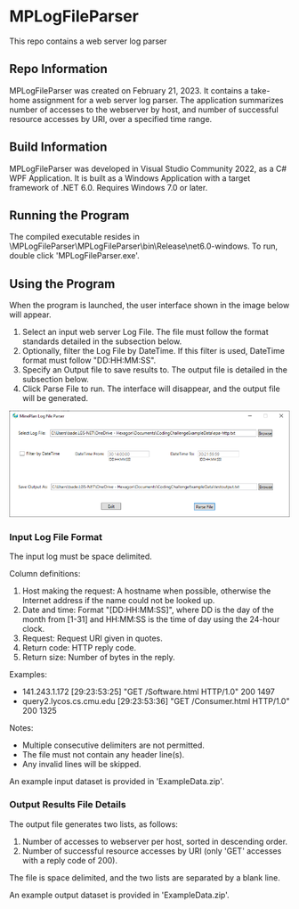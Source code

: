 # MPLogFileParser
This repo contains a web server log parser

## Repo Information
MPLogFileParser was created on February 21, 2023. It contains a take-home assignment for a web server log parser. The application summarizes number of accesses to the webserver by host, and number of successful resource accesses by URI, over a specified time range. 

## Build Information
MPLogFileParser was developed in Visual Studio Community 2022, as a C# WPF Application. It is built as a Windows Application with a target framework of .NET 6.0. Requires Windows 7.0 or later. 

## Running the Program
The compiled executable resides in \MPLogFileParser\MPLogFileParser\bin\Release\net6.0-windows. To run, double click 'MPLogFileParser.exe'. 

## Using the Program
When the program is launched, the user interface shown in the image below will appear. 
1. Select an input web server Log File. The file must follow the format standards detailed in the subsection below. 
2. Optionally, filter the Log File by DateTime. If this filter is used, DateTime format must follow "DD:HH:MM:SS". 
3. Specify an Output file to save results to. The output file is detailed in the subsection below. 
4. Click Parse File to run. The interface will disappear, and the output file will be generated. 

<img src="/MPLogFileParser/Resources/UserInterface.png" alt="MPLogFileParser User Interface" width="1000"/>

### Input Log File Format
The input log must be space delimited. 

Column definitions:
1. Host making the request: A hostname when possible, otherwise the Internet address if the name could not be looked up.
2. Date and time: Format "[DD:HH:MM:SS]", where DD is the day of the month from [1-31] and HH:MM:SS is the time of day using the 24-hour clock. 
3. Request: Request URI given in quotes. 
4. Return code: HTTP reply code.
5. Return size: Number of bytes in the reply. 

Examples:
*	141.243.1.172 [29:23:53:25] "GET /Software.html HTTP/1.0" 200 1497
*	query2.lycos.cs.cmu.edu [29:23:53:36] "GET /Consumer.html HTTP/1.0" 200 1325

Notes:
*	Multiple consecutive delimiters are not permitted.
*	The file must not contain any header line(s).
*	Any invalid lines will be skipped.

An example input dataset is provided in 'ExampleData.zip'. 

### Output Results File Details
The output file generates two lists, as follows:
1. Number of accesses to webserver per host, sorted in descending order.
2. Number of successful resource accesses by URI (only 'GET' accesses with a reply code of 200).

The file is space delimited, and the two lists are separated by a blank line.

An example output dataset is provided in 'ExampleData.zip'.